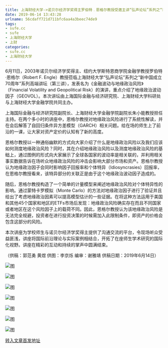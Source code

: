 ```yaml
---
title: 上海财经大学->诺贝尔经济学奖得主罗伯特﹒恩格尔教授受邀主讲“弘声论坛”系列之“新中国成立70周年”系列高端讲坛（第三讲） | sufe.cc
date: 2019-06-14 13:43:28
urlname: 56cdaff721d711bfc6aa4a3beec74de9
tags: 
- sufe.cc
- sufe
- 上海财经大学
- 上财
categories:
- sufe.cc
- 上海财经大学
---
```



6月11日，2003年诺贝尔经济学奖得主、纽约大学斯特恩商学院金融学教授罗伯特·恩格尔（Robert F. Engle）教授莅临上海财经大学“弘声论坛”系列之“新中国成立70周年”系列高端讲坛（第三讲），发表名为《金融波动与地缘政治风险》（Financial Volatility and Geopolitical Risk）的演讲，重点介绍了地缘政治波动因子（GEOVOL）。本次讲坛由上海国际金融与经济研究院、上海财经大学科研处与上海财经大学金融学院共同主办。 

上海国际金融与经济研究院副院长、上海财经大学金融学院副院长朱小能教授担任主持。在两个多小时的讲座中，恩格尔教授对地缘政治风险进行了系统性解读，并在会后解答了自回归条件异方差模型（GARCH）相关问题。给在场的师生上了前沿的一课，让大家对资产定价的认知有了新的高度。

恩格尔教授以一种通俗幽默的方式向大家介绍了什么是地缘政治风险以及我们应该如何测度地缘政治风险？同时，其在介绍地缘政治风险以及测度地缘政治风险的基础上，通过图例的形式向大家展示了全球各国家的波动率是相关联的，并利用相关事实数据告诉在场听众地缘政治风险的冲击会影响大部分市场和资产。恩格尔教授认为地缘政治因子会同时影响因子回报率和个体特异（Idiosyncrasies）回报率，在恩格尔教授看来，该特异部分的关联正是由于这个地缘政治波动因子造成的。 

随后，恩格尔教授构造了一个简单的计量模型来阐述地缘政治风险对个体特异性的影响。通过蒙特卡罗模拟（Monte Carlo）的方法对地缘政治因子进行了验证并且给出了考虑地缘政治因素可以提高模型估计的一些证据。在将这种方法运用于美国和其他45个国家和地区的ETFs市场后发现：地缘政治风险确实存在而且不同国家或者地区在这个风险因子上的载荷不同。因此，恩格尔教授认为该地缘政治风险是无法完全规避，投资者在进行投资决策的时候需加入此限制条件，即资产的价格会包含这部分的风险。

本次讲座为学校师生与诺贝尔经济学奖得主提供了沟通交流的平台，令现场听众受益匪浅，讲座将国际前沿理论与实际案例相结合，开拓了在座师生学术研究的国际化视野。讲座在精彩的互动和持续的掌声中圆满结束。

（供稿：郭范勇 黄煜 供图：李京烁 编审：谢雅靖 供稿日期：2019年6月14日）



![图](http://news.sufe.edu.cn/_upload/article/images/c3/d6/7490cb8b4e09973a05fddee23b08/6ae40746-d7c3-46c8-9ca4-5239b2a5b0c0.jpg)

![图](http://news.sufe.edu.cn/_ueditor/images/empty.gif)

![图](http://news.sufe.edu.cn/_upload/article/images/c3/d6/7490cb8b4e09973a05fddee23b08/33b5e911-d029-4dfc-8168-acadac0f1040.jpg)

![图](http://news.sufe.edu.cn/_upload/article/images/c3/d6/7490cb8b4e09973a05fddee23b08/d4d098b9-0ada-4ccf-9346-1f6c1e655543.jpg)

![图](http://news.sufe.edu.cn/_upload/article/images/c3/d6/7490cb8b4e09973a05fddee23b08/3bee64e4-f33e-4335-b240-57d30f7d3c98.jpg)

![图](http://news.sufe.edu.cn/_upload/article/images/c3/d6/7490cb8b4e09973a05fddee23b08/61fb26e3-38f2-4ce4-ad5b-395e3cd0d2e5.jpg)

![图](http://news.sufe.edu.cn/_upload/article/images/c3/d6/7490cb8b4e09973a05fddee23b08/f58bb9f8-a5b3-49eb-a481-0570dd45b684.jpg)

[转入文章首发地址](http://news.sufe.edu.cn/d9/d2/c179a121298/page.htm)